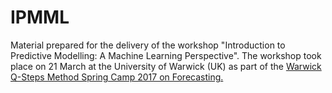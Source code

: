 # IPMML

Material prepared for the delivery of the workshop "Introduction to Predictive Modelling: A Machine Learning Perspective". The workshop took place on 21 March at the University of Warwick (UK) as part of the [Warwick Q-Steps Method Spring Camp 2017 on Forecasting.](https://warwick.ac.uk/fac/cross_fac/q-step/newsevents/events/warwick_q-step_methods/)
